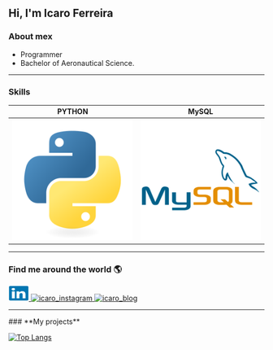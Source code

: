 ## Hi, I'm Icaro Ferreira  


### About mex

* Programmer
* Bachelor of Aeronautical Science.
<hr>

### Skills

[python]: https://raw.githubusercontent.com/devicons/devicon/master/icons/python/python-original.svg "python"
[MySQL]: https://raw.githubusercontent.com/devicons/devicon/master/icons/mysql/mysql-original-wordmark.svg "mysql"

PYTHON | MySQL
--- | ---
![python] | ![MySQL]
<hr>

### Find me around the world :earth_americas:
<a href="https://www.linkedin.com/in/icarofilho/" target="_blank">
   <img aling="center" alt="icaro_linkedin" height="30" width="40" src="https://raw.githubusercontent.com/devicons/devicon/master/icons/linkedin/linkedin-original.svg" style="max-width:100%">
</a>
<a  href="https://www.instagram.com/icaro.ti/" target="_blank">
   <img aling="center" alt="icaro_instagram" height="30" width="30" src="https://img-premium.flaticon.com/png/512/1409/1409946.png?token=exp=1623261062~hmac=2098940d3202b44c009845615400e95b" style="max-width:100%">
</a>
<a href="https://th3devway.blogspot.com/" target="_blank">
   <img aling="center" alt="icaro_blog" height="30" width="30" src="https://image.flaticon.com/icons/png/512/255/255310.png" style="max-width:100%">
</a>

<hr>
### **My projects**


[![Top Langs](https://github-readme-stats.vercel.app/api/top-langs/?username=icarofilho&layout=compact)](https://github.com/icarofilho/github-readme-stats)


<!--
**icarofilho/icarofilho** is a ✨ _special_ ✨ repository because its `README.md` (this file) appears on your GitHub profile.

Here are some ideas to get you started:

- 🔭 I’m currently working on ...
- 🌱 I’m currently learning ...
- 👯 I’m looking to collaborate on ...
- 🤔 I’m looking for help with ...
- 💬 Ask me about ...
- 📫 How to reach me: ...
- 😄 Pronouns: ...
- ⚡ Fun fact: ...
-->
